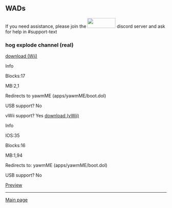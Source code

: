 WADs
------------
If you need assistance, please join the <a href="https://discord.gg/c9zpWSUxGG"><img src="https://donut.eu.org/img/88x31/wii_super_cool.png" width="88" height="31"></a> discord server and ask for help in #support-text

<h3>hog explode channel (real)</h3>

[download (Wii)](https://idkwhereisthisname.github.io/dwnlds-dir/hogexplodech.wad)

Info

Blocks:17

MB:2,1

Redirects to yawmME (apps/yawmME/boot.dol)

USB support? No

vWii support? Yes [download (vWii)](https://idkwhereisthisname.github.io/dwnlds-dir/hogexplodechvwii.wad)

Info

IOS:35

Blocks:16

MB:1,94

Redirects to: yawmME (apps/yawmME/boot.dol)

USB support? No

[Preview](https://youtu.be/SG3OyeMO00o)

---------------------

[Main page](https://idkwhereisthisname.github.io)
